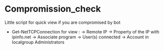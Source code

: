 # Compromission_check

Little script for quick view if you are compromised by bot

* Get-NetTCPConnection for view : 
-> Remote IP 
-> Property of the IP with ipinfo.net 
-> Associate program
-> User(s) connected
-> Account in localgroup Administrators
